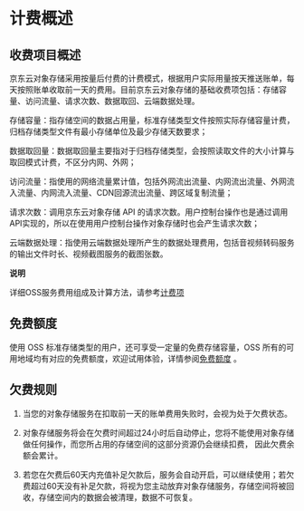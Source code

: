 # 计费概述

## 收费项目概述

京东云对象存储采用按量后付费的计费模式，根据用户实际用量按天推送账单，每天按照账单收取前一天的费用。目前京东云对象存储的基础收费项包括：存储容量、访问流量、请求次数、数据取回、云端数据处理。

存储容量：指存储空间的数据占用量，标准存储类型文件按照实际存储容量计费，归档存储类型文件有最小存储单位及最少存储天数要求；

数据取回量：数据取回量主要指对于归档存储类型，会按照读取文件的大小计算与取回模式计费，不区分内网、外网；

访问流量：指使用的网络流量累计值，包括外网流出流量、内网流出流量、外网流入流量、内网流入流量、CDN回源流出流量、跨区域复制流量；

请求次数：调用京东云对象存储 API 的请求次数。用户控制台操作也是通过调用API实现的，所以在使用用户控制台操作对象存储时也会产生请求次数；

云端数据处理：指使用云端数据处理所产生的数据处理费用，包括音视频转码服务的输出文件时长、视频截图服务的截图张数。

**说明**

详细OSS服务费用组成及计算方法，请参考[计费项](./Billing-Rules.md)

## 免费额度

使用 OSS 标准存储类型的用户，还可享受一定量的免费存储容量，OSS 所有的可用地域均有对应的免费额度，欢迎试用体验，详情参阅[免费额度](./Free-Tier-For-Oss.md) 。 


## 欠费规则

1. 当您的对象存储服务在扣取前一天的账单费用失败时，会视为处于欠费状态。

2. 对象存储服务将会在欠费时间超过24小时后自动停止，您将不能使用对象存储做任何操作，而您所占用的存储空间的这部分资源仍会继续扣费， 因此欠费余额会累计。

3. 若您在欠费后60天内充值补足欠款后，服务会自动开启，可以继续使用；若欠费超过60天没有补足欠款，将视为您主动放弃对象存储服务，存储空间将被回收，存储空间内的数据会被清理，数据不可恢复。

